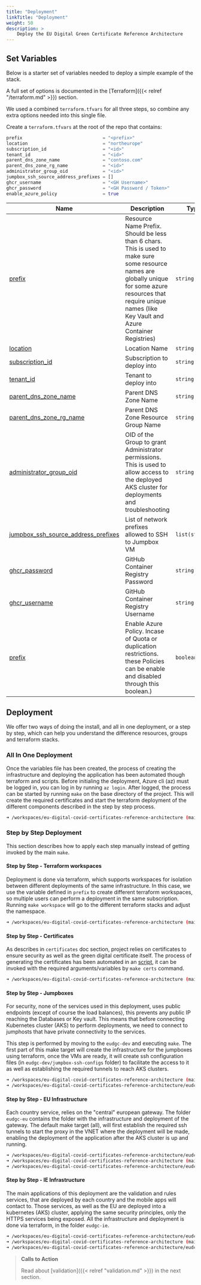```yaml
---
title: "Deployment"
linkTitle: "Deployment"
weight: 50
description: >
    Deploy the EU Digital Green Certificate Reference Architecture
---
```


## Set Variables

Below is a starter set of variables needed to deploy a simple example of the stack.

A full set of options is documented in the [Terraform]({{< relref "/terraform.md" >}}) section.

We used a combined `terraform.tfvars` for all three steps, so combine any extra options needed into this single file.

Create a `terraform.tfvars` at the root of the repo that contains:

```terraform
prefix                              = "<prefix>"
location                            = "northeurope"
subscription_id                     = "<id>"
tenant_id                           = "<id>"
parent_dns_zone_name                = "contoso.com"
parent_dns_zone_rg_name             = "<id>"
administrator_group_oid             = "<id>"
jumpbox_ssh_source_address_prefixes = []
ghcr_username                       = "<GH Username>"
ghcr_password                       = "<GH Password / Token>"
enable_azure_policy                 = true
```


| Name | Description | Type | Default | Required |
|------|-------------|------|---------|:--------:|
| <a name="input_prefix"></a> [prefix](#input\_prefix) | Resource Name Prefix. Should be less than 6 chars. This is used to make sure some resource names are globally unique for some azure resources that require unique names (like Key Vault and Azure Container Registries) | `string` | `""` | no |
| <a name="input_location"></a> [location](#input\_location) | Location Name | `string` | n/a | yes |
| <a name="input_subscription_id"></a> [subscription\_id](#input\_subscription\_id) | Subscription to deploy into | `string` | n/a | yes |
| <a name="input_tenant_id"></a> [tenant\_id](#input\_tenant\_id) | Tenant to deploy into | `string` | n/a | yes |
| <a name="input_parent_dns_zone_name"></a> [parent\_dns\_zone\_name](#input\_parent\_dns\_zone\_name) | Parent DNS Zone Name | `string` | n/a | yes |
| <a name="input_parent_dns_zone_rg_name"></a> [parent\_dns\_zone\_rg\_name](#input\_parent\_dns\_zone\_rg\_name) | Parent DNS Zone Resource Group Name | `string` | n/a | yes |
| <a name="input_administrator_group_oid"></a> [administrator\_group\_oid](#input\_administrator\_group\_oid) | OID of the Group to grant Administrator permissions. This is used to allow access to the deployed AKS cluster for deployments and troubleshooting | `string` | n/a | yes |
| <a name="input_jumpbox_ssh_source_address_prefixes"></a> [jumpbox\_ssh\_source\_address\_prefixes](#input\_jumpbox\_ssh\_source\_address\_prefixes) | List of network prefixes allowed to SSH to Jumpbox VM | `list(string)` | `[]` | no |
| <a name="input_ghcr_password"></a> [ghcr\_password](#input\_ghcr\_password) | GitHub Container Registry Password | `string` | n/a | yes |
| <a name="input_ghcr_username"></a> [ghcr\_username](#input\_ghcr\_username) | GitHub Container Registry Username | `string` | n/a | yes |
| <a name="input_enable_azure_policy"></a> [prefix](#input\_enable_azure_policy) | Enable Azure Policy. Incase of Quota or duplication restrictions. these Policies can be enable and disabled through this boolean.) | `boolean` | `""` | no |

## Deployment

We offer two ways of doing the install, and all in one deployment, or a step by step, which can help you understand the difference
resources, groups and terraform stacks.
### All In One Deployment

Once the variables file has been created, the process of creating the infrastructure and deploying the application has been automated though terraform and scripts. Before initialing the deployment, Azure cli (az) must be logged in, you can log in by running `az login`.
After logged, the process can be started by running `make` on the base directory of the project. This will create the required certificates and start the terraform deployment of the different components described in the step by step process.

```bash
➜ /workspaces/eu-digital-covid-certificates-reference-architecture (main) $ make
```

### Step by Step Deployment

This section describes how to apply each step manually instead of getting invoked by the main `make`.

#### Step by Step - Terraform workspaces

Deployment is done via terraform, which supports workspaces for isolation between different deployments of the same infrastructure. In this case, we use the variable defined in `prefix` to create different terraform workspaces, so multiple users can perform a deployment in the same subscription. Running `make workspace` will go to the different terraform stacks and adjust the namespace.

```bash
➜ /workspaces/eu-digital-covid-certificates-reference-architecture (main) $ make workspace
```

#### Step by Step - Certificates

As describes in `certificates` doc section, project relies on certificates to ensure security as well as the green digital certificate itself.
The process of generating the certificates has been automated in an [script](scripts/generate-certs.sh), it can be invoked with the required arguments/variables by `make certs` command.

```bash
➜ /workspaces/eu-digital-covid-certificates-reference-architecture (main) $ make certs
```

#### Step by Step - Jumpboxes

For security, none of the services used in this deployment, uses public endpoints (except of course the load balances), this prevents any public IP reaching the Databases or Key vault. This means that before connecting Kubernetes cluster (AKS) to perform deployments, we need to connect to jumphosts that have private connectivity to the services.

This step is performed by moving to the `eudgc-dev` and executing `make`. The first part of this make target will create the infrastructure for the jumpboxes using terraform, once the VMs are ready, it will create ssh configuration files (in `eudgc-dev/jumpbox-ssh-configs` folder) to facilitate the access to it as well as establishing the required tunnels to reach AKS clusters.

```bash
➜ /workspaces/eu-digital-covid-certificates-reference-architecture (main) $ cd eudcc-dev/
➜ /workspaces/eu-digital-covid-certificates-reference-architecture/eudcc-dev (main) $ make
```

#### Step by Step - EU Infrastructure

Each country service, relies on the "central" european gateway. The folder `eudgc-eu` contains the folder with the infrastructure and deployment of the gateway. The default make target (all), will first establish the required ssh tunnels to start the proxy in the VNET where the deployment will be made, enabling the deployment of the application after the AKS cluster is up and running.

```bash
➜ /workspaces/eu-digital-covid-certificates-reference-architecture/eudcc-dev (main) $ cd ../
➜ /workspaces/eu-digital-covid-certificates-reference-architecture (main) $ cd eudcc-eu/
➜ /workspaces/eu-digital-covid-certificates-reference-architecture/eudcc-eu (main) $ make
```

#### Step by Step - IE Infrastructure

The main applications of this deployment are the validation and rules services, that are deployed by each country and the mobile apps will contact to. Those services, as well as the EU are deployed into a kubernetes (AKS) cluster, applying the same security principles, only the HTTPS services being exposed. All the infrastructure and deployment is done via terraform, in the folder `eudgc-ie`.

```bash
➜ /workspaces/eu-digital-covid-certificates-reference-architecture/eudcc-eu (main) $ cd ../
➜ /workspaces/eu-digital-covid-certificates-reference-architecture (main) $ cd eudcc-ie/
➜ /workspaces/eu-digital-covid-certificates-reference-architecture/eudcc-ie (main) $ make
```

> __Calls to Action__
>
>Read about [validation]({{< relref "validation.md" >}}) in the next section.
